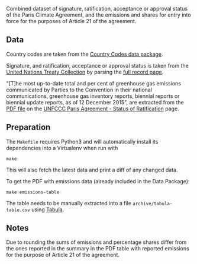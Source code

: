 Combined dataset of signature, ratification, acceptance or approval status
of the Paris Climate Agreement, and the emissions and shares for entry
into force for the purposes of Article 21 of the agreement.


## Data

Country codes are taken from the
[Country Codes data package](https://github.com/datasets/country-codes).

Signature, and ratification, acceptance or approval status is taken from the
[United Nations Treaty Collection](https://treaties.un.org/Pages/ViewDetails.aspx?src=TREATY&mtdsg_no=XXVII-7-d&chapter=27&clang=_en) by parsing the [full record page](https://treaties.un.org/Pages/showDetails.aspx?objid=0800000280458f37).


"[T]he most up-to-date total and per cent of
greenhouse gas emissions communicated by Parties to the Convention in their
national communications, greenhouse gas inventory reports, biennial reports or
biennial update reports, as of 12 December 2015", are extracted from the [PDF
file](http://unfccc.int/files/paris_agreement/application/pdf/10e.pdf) on the
[UNFCCC Paris Agreement - Status of Ratification](http://unfccc.int/paris_agreement/items/9444.php) page.


## Preparation

The `Makefile` requires Python3 and will automatically install its dependencies
into a Virtualenv when run with

```shell
make
```
This will also fetch the latest data and print a diff of any changed data.


To get the PDF with emissions data (already included in the Data Package):

```shell
make emissions-table
```

The table  needs to be manually extracted into a file
`archive/tabula-table.csv` using [Tabula](http://tabula.technology/).


## Notes

Due to rounding the sums of emissions and percentage shares differ from the ones
reported in the summary in the PDF table with reported emissions for the
purpose of Article 21 of the agreement.
